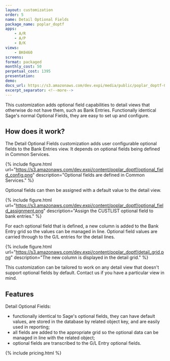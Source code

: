 ```yaml
---
layout: customization
order: 5
name: Detail Optional Fields
package_name: poplar_doptf
apps:
    - A/R
    - A/P
    - B/K
views:
    - BK0460
screens:
format: packaged
monthly_cost: 50
perpetual_cost: 1395
presentation: 
demo: 
docs_url: https://s3.amazonaws.com/dev.expi/media/public/poplar_doptf-0.2.4/docs/index.html
excerpt_separator: <!--more-->
---
```


This customization adds optional field capabilities to detail views that
otherwise do not have them, such as Bank Entries.  Functionally identical
Sage's normal Optional Fields, they are easy to set up and configure.
<!--more-->

## How does it work?

The Detail Optional Fields customization adds user configurable 
optional fields to the Bank Entries view.  It depends on optional
fields being defined in Common Services.

{% include figure.html url="https://s3.amazonaws.com/dev.expi/content/poplar_doptf/optional_field_config.png" 
                      description="Optional fields are defined in Common Services." %}

Optional fields can then be assigned with a default value to the detail
view.

{% include figure.html url="https://s3.amazonaws.com/dev.expi/content/poplar_doptf/optional_field_assignment.png" 
                      description="Assign the CUSTLIST optional field to bank entries." %}

For each optional field that
is defined, a new column is added to the Bank Entry grid so the values
can be managed in line.  Optional field values are carried through to the
G/L entries for the detail lines.

{% include figure.html url="https://s3.amazonaws.com/dev.expi/content/poplar_doptf/detail_grid.png" 
                      description="The new column is displayed in the detail grid." %}

This customization can be tailored to work on any detail view that doesn't
support optional fields by default.  Contact us if you have a particular view
in mind.

## Features

Detail Optional Fields:

- functionally identical to Sage's optional fields, they can have default
  values, are stored in the database by related object key, and are easily
  used in reporting;
- all fields are added to the appropriate grid so the optional data can be
  managed in line with the related object;
- optional fields are transcribed to the G/L Entry optional fields.

{% include pricing.html %}
